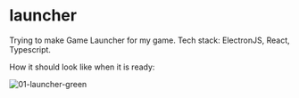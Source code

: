 # launcher
Trying to make Game Launcher for my game.
Tech stack: ElectronJS, React, Typescript.

How it should look like when it is ready:

![01-launcher-green](https://user-images.githubusercontent.com/4274934/229272567-45921876-5ded-4e66-b00e-7c6ed7c45637.png)
